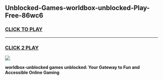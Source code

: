 
## Unblocked-Games-worldbox-unblocked-Play-Free-86wc6
<h3>
<a href="https://premium76.site?title=worldbox-unblocked&ref=17A">CLICK TO PLAY</a></h3>
<hr>

<h3>
<a href="https://premium76.site?title=worldbox-unblocked&ref=17A">CLICK 2 PLAY</a>
  
</h3>

<a href="https://premium76.site?title=worldbox-unblocked&ref=17A"><img src="https://clearcache.store/games.png"></a>


**worldbox-unblocked games unblocked: Your Gateway to Fun and Accessible Online Gaming**
